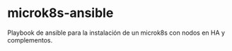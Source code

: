 # microk8s-ansible

Playbook de ansible para la instalación de un microk8s con nodos en HA y complementos.